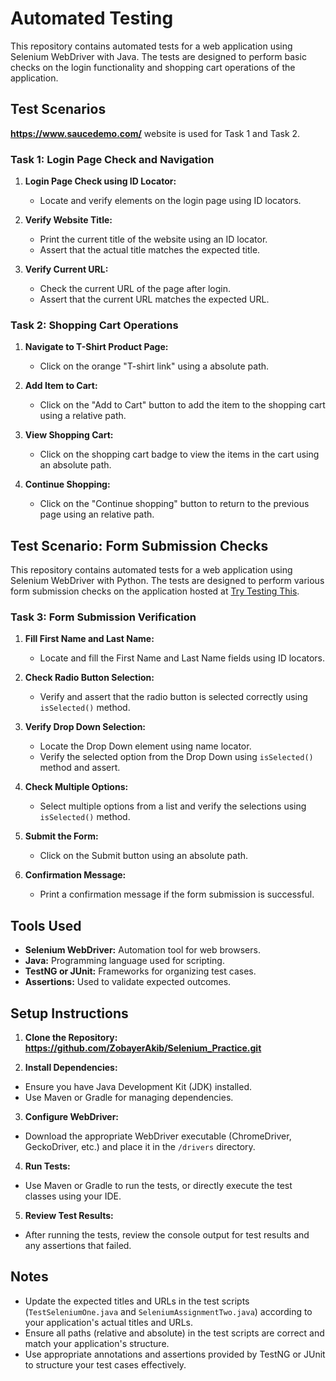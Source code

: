 # Automated Testing 

This repository contains automated tests for a web application using Selenium WebDriver with Java. The tests are designed to perform basic checks on the login functionality and shopping cart operations of the application.

## Test Scenarios
 **https://www.saucedemo.com/** website is used for Task 1 and Task 2.
 
### Task 1: Login Page Check and Navigation

1. **Login Page Check using ID Locator:**
   - Locate and verify elements on the login page using ID locators.
   
2. **Verify Website Title:**
   - Print the current title of the website using an ID locator.
   - Assert that the actual title matches the expected title.
   
3. **Verify Current URL:**
   - Check the current URL of the page after login.
   - Assert that the current URL matches the expected URL.

### Task 2: Shopping Cart Operations

1. **Navigate to T-Shirt Product Page:**
   - Click on the orange "T-shirt link" using a absolute path.
   
2. **Add Item to Cart:**
   - Click on the "Add to Cart" button to add the item to the shopping cart using a relative path.
   
3. **View Shopping Cart:**
   - Click on the shopping cart badge to view the items in the cart using an absolute path.
   
4. **Continue Shopping:**
   - Click on the "Continue shopping" button to return to the previous page using an relative path.




## Test Scenario: Form Submission Checks
This repository contains automated tests for a web application using Selenium WebDriver with Python. The tests are designed to perform various form submission checks on the application hosted at [Try Testing This](https://trytestingthis.netlify.app/).

### Task 3: Form Submission Verification

1. **Fill First Name and Last Name:**
   - Locate and fill the First Name and Last Name fields using ID locators.

2. **Check Radio Button Selection:**
   - Verify and assert that the radio button is selected correctly using `isSelected()` method.
   
3. **Verify Drop Down Selection:**
   - Locate the Drop Down element using name locator.
   - Verify the selected option from the Drop Down using `isSelected()` method and assert.

4. **Check Multiple Options:**
   - Select multiple options from a list and verify the selections using `isSelected()` method.

5. **Submit the Form:**
   - Click on the Submit button using an absolute path.
   
6. **Confirmation Message:**
   - Print a confirmation message if the form submission is successful.



## Tools Used

- **Selenium WebDriver:** Automation tool for web browsers.
- **Java:** Programming language used for scripting.
- **TestNG or JUnit:** Frameworks for organizing test cases.
- **Assertions:** Used to validate expected outcomes.

## Setup Instructions

1. **Clone the Repository:**  **https://github.com/ZobayerAkib/Selenium_Practice.git**


2. **Install Dependencies:**
- Ensure you have Java Development Kit (JDK) installed.
- Use Maven or Gradle for managing dependencies.

3. **Configure WebDriver:**
- Download the appropriate WebDriver executable (ChromeDriver, GeckoDriver, etc.) and place it in the `/drivers` directory.

4. **Run Tests:**
- Use Maven or Gradle to run the tests, or directly execute the test classes using your IDE.

5. **Review Test Results:**
- After running the tests, review the console output for test results and any assertions that failed.

## Notes

- Update the expected titles and URLs in the test scripts (`TestSeleniumOne.java` and `SeleniumAssignmentTwo.java`) according to your application's actual titles and URLs.
- Ensure all paths (relative and absolute) in the test scripts are correct and match your application's structure.
- Use appropriate annotations and assertions provided by TestNG or JUnit to structure your test cases effectively.

